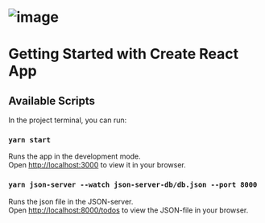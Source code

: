 # ![image](https://user-images.githubusercontent.com/90897068/172954333-fb8769bd-f960-4d04-bc7f-4ca17d8a83f3.png)


# Getting Started with Create React App



## Available Scripts

In the project terminal, you can run:

### `yarn start`

Runs the app in the development mode.\
Open [http://localhost:3000](http://localhost:3000) to view it in your browser.

### `yarn json-server --watch json-server-db/db.json --port 8000`

Runs the json file in the JSON-server.\
Open [http://localhost:8000/todos](http://localhost:8000/todos) to view the JSON-file in your browser.

